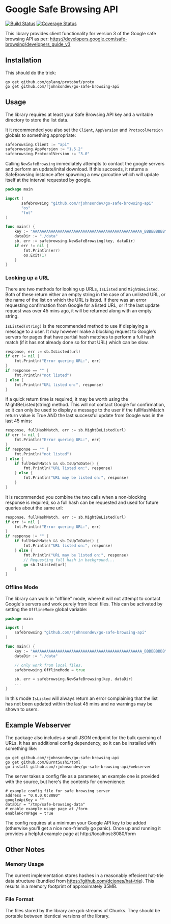 Google Safe Browsing API
========================

[![Build Status](https://travis-ci.org/rjohnsondev/go-safe-browsing-api.svg)](https://travis-ci.org/rjohnsondev/go-safe-browsing-api)
[![Coverage Status](https://coveralls.io/repos/rjohnsondev/go-safe-browsing-api/badge.png?branch=master)](https://coveralls.io/r/rjohnsondev/go-safe-browsing-api?branch=master)

This library provides client functionality for version 3 of the Google safe
browsing API as per:
https://developers.google.com/safe-browsing/developers_guide_v3

Installation
------------

This should do the trick:

    go get github.com/golang/protobuf/proto
    go get github.com/rjohnsondev/go-safe-browsing-api

Usage
-----

The library requires at least your Safe Browsing API key and a writable
directory to store the list data.

It it recommended you also set the <code>Client</code>, <code>AppVersion</code> and
<code>ProtocolVersion</code> globals to something appropriate:

```go
safebrowsing.Client := "api"
safebrowsing.AppVersion := "1.5.2"
safebrowsing.ProtocolVersion := "3.0"
```

Calling <code>NewSafeBrowsing</code> immediately attempts to contact the google
servers and perform an update/inital download.  If this succeeds, it returns a
SafeBrowsing instance after spawning a new goroutine which will update itself
at the interval requested by google.

```go
package main

import (
       safebrowsing "github.com/rjohnsondev/go-safe-browsing-api"
       "os"
       "fmt"
)

func main() {
    key := "AAAAAAAAAAAAAAAAAAAAAAAAAAAAAAAAAAAAAAAAAAAAAAAA_BBBBBBBBB"
    dataDir := "./data"
	sb, err := safebrowsing.NewSafeBrowsing(key, dataDir)
	if err != nil {
		fmt.Println(err)
        os.Exit(1)
	}
}
```

### Looking up a URL

There are two methods for looking up URLs, <code>IsListed</code> and
<code>MightBeListed</code>.  Both of these return either an empty string in the
case of an unlisted URL, or the name of the list on which the URL is listed.
If there was an error requesting confirmation from Google for a listed URL, or
if the last update request was over 45 mins ago, it will be returned along with
an empty string.

<code>IsListed(string)</code> is the recommended method to use if displaying a
message to a user.  It may however make a blocking request to Google's servers
for pages that have partial hash matches to perform a full hash match (if it
has not already done so for that URL) which can be slow.

```go
response, err := sb.IsListed(url)
if err != nil {
    fmt.Println("Error quering URL:", err)
}
if response == "" {
    fmt.Println("not listed")
} else {
    fmt.Println("URL listed on:", response)
}
```

If a quick return time is required, it may be worth using the
MightBeListed(string) method.  This will not contact Google for confirmation,
so it can only be used to display a message to the user if the fullHashMatch
return value is True AND the last successful update from Google was in the last
45 mins:

```go
response, fullHashMatch, err := sb.MightBeListed(url)
if err != nil {
    fmt.Println("Error quering URL:", err)
}
if response == "" {
    fmt.Println("not listed")
} else {
    if fullHashMatch && sb.IsUpToDate() {
        fmt.Println("URL listed on:", response)
    } else {
        fmt.Println("URL may be listed on:", response)
    }
}
```

It is recommended you combine the two calls when a non-blocking response is
required, so a full hash can be requested and used for future queries about the
same url:

```go
response, fullHashMatch, err := sb.MightBeListed(url)
if err != nil {
    fmt.Println("Error quering URL:", err)
}
if response != "" {
    if fullHashMatch && sb.IsUpToDate() {
        fmt.Println("URL listed on:", response)
    } else {
        fmt.Println("URL may be listed on:", response)
        // Requesting full hash in background...
        go sb.IsListed(url)
    }
}
```

### Offline Mode

The library can work in "offline" mode, where it will not attempt to contact
Google's servers and work purely from local files.  This can be activated by
setting the <code>OfflineMode</code> global variable:

```go
package main

import (
	safebrowsing "github.com/rjohnsondev/go-safe-browsing-api"
)

func main() {
    key := "AAAAAAAAAAAAAAAAAAAAAAAAAAAAAAAAAAAAAAAAAAAAAAAA_BBBBBBBBB"
    dataDir := "./data"

    // only work from local files.
	safebrowsing.OfflineMode = true

	sb, err = safebrowsing.NewSafeBrowsing(key, dataDir)
	...
}
```

In this mode <code>IsListed</code> will always return an error complaining that
the list has not been updated within the last 45 mins and no warnings may be
shown to users.


Example Webserver
-----------------

The package also includes a small JSON endpoint for the bulk querying of URLs.
It has an additional config dependency, so it can be installed with something
like:

    go get github.com/rjohnsondev/go-safe-browsing-api
    go get github.com/BurntSushi/toml
    go install github.com/rjohnsondev/go-safe-browsing-api/webserver

The server takes a config file as a parameter, an example one is provided with
the source, but here's the contents for convenience:

	# example config file for safe browsing server
	address = "0.0.0.0:8080"
	googleApiKey = ""
	dataDir = "/tmp/safe-browsing-data"
	# enable example usage page at /form
	enableFormPage = true

The config requires at a minimum your Google API key to be added (otherwise
you'll get a nice non-friendly go panic).  Once up and running it provides a
helpful example page at http://localhost:8080/form


Other Notes
-----------

### Memory Usage

The current implementation stores hashes in a reasonably effecient hat-trie
data structure (bundled from https://github.com/dcjones/hat-trie).  This
results in a memory footprint of approximately 35MB.

### File Format

The files stored by the library are gob streams of Chunks.  They should be
portable between identical versions of the library.
